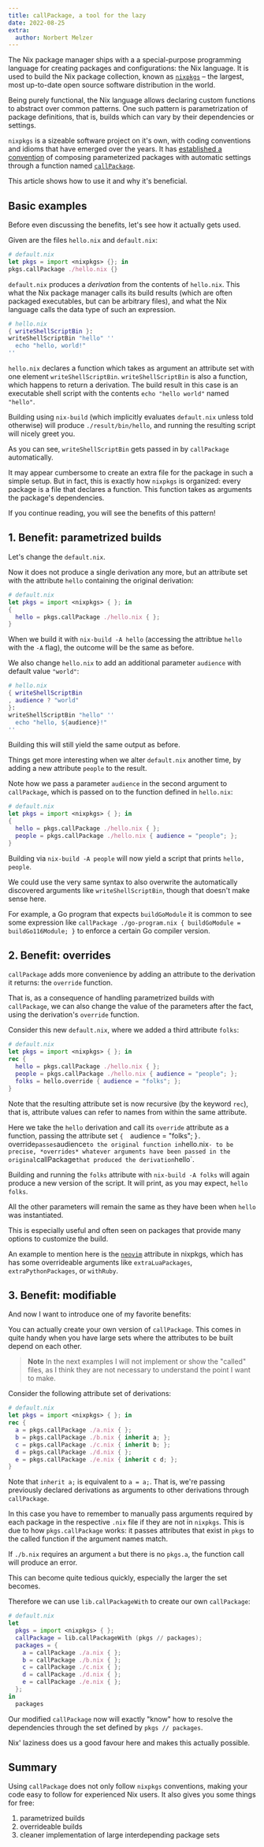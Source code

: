 ```yaml
---
title: callPackage, a tool for the lazy
date: 2022-08-25
extra:
  author: Norbert Melzer
---
```


The Nix package manager ships with a a special-purpose programming language for creating packages and configurations: the Nix language.
It is used to build the Nix package collection, known as [`nixpkgs`](https://github.com/nixos/nixpkgs) – the largest, most up-to-date open source software distribution in the world.

Being purely functional, the Nix language allows declaring custom functions to abstract over common patterns.
One such pattern is parametrization of package definitions, that is, builds which can vary by their dependencies or settings.

`nixpkgs` is a sizeable software project on it's own, with coding conventions and idioms that have emerged over the years.
It has [established a convention](https://github.com/NixOS/nixpkgs/pull/9869) of composing parameterized packages with automatic settings through a function named [`callPackage`](https://github.com/NixOS/nixpkgs/commit/fd268b4852d39c18e604c584dd49a611dc795a9b).

This article shows how to use it and why it's beneficial.

## Basic examples

Before even discussing the benefits, let's see how it actually gets used.

Given are the files `hello.nix` and `default.nix`:

```nix
# default.nix
let pkgs = import <nixpkgs> {}; in
pkgs.callPackage ./hello.nix {}
```

`default.nix` produces a *derivation* from the contents of `hello.nix`.
This what the Nix package manager calls its build results (which are often packaged executables, but can be arbitrary files), and what the Nix language calls the data type of such an expression.

```nix
# hello.nix
{ writeShellScriptBin }:
writeShellScriptBin "hello" ''
  echo "hello, world!"
''
```

`hello.nix` declares a function which takes as argument an attribute set with one element `writeShellScriptBin`. `writeShellScriptBin` is also a function, which happens to return a derivation. The build result in this case is an executable shell script with the contents `echo "hello world"` named `"hello"`.

Building using `nix-build` (which implicitly evaluates `default.nix` unless told otherwise) will produce `./result/bin/hello`, and running the resulting script will nicely greet you.

As you can see, `writeShellScriptBin` gets passed in by `callPackage` automatically.

It may appear cumbersome to create an extra file for the package in such a simple setup.
But in fact, this is exactly how `nixpkgs` is organized: every package is a file that declares a function.
This function takes as arguments the package's dependencies.

If you continue reading, you will see the benefits of this pattern!

## 1. Benefit: parametrized builds

Let's change the `default.nix`.

Now it does not produce a single derivation any more, but an attribute set with the attribute `hello` containing the original derivation:

```nix
# default.nix
let pkgs = import <nixpkgs> { }; in
{
  hello = pkgs.callPackage ./hello.nix { };
}
```

When we build it with `nix-build -A hello` (accessing the attribtue `hello` with the `-A` flag), the outcome will be the same as before.

We also change `hello.nix` to add an additional parameter `audience` with default value `"world"`:

```nix
# hello.nix
{ writeShellScriptBin
, audience ? "world"
}:
writeShellScriptBin "hello" ''
  echo "hello, ${audience}!"
''
```

Building this will still yield the same output as before.

Things get more interesting when we alter `default.nix` another time, by adding a new attribute `people` to the result.

Note how we pass a parameter `audience` in the second argument to `callPackage`, which is passed on to the function defined in `hello.nix`:

```nix
# default.nix
let pkgs = import <nixpkgs> { }; in
{
  hello = pkgs.callPackage ./hello.nix { };
  people = pkgs.callPackage ./hello.nix { audience = "people"; };
}
```

Building via `nix-build -A people` will now yield a script that prints `hello,
people`.

We could use the very same syntax to also overwrite the automatically discovered
arguments like `writeShellScriptBin`, though that doesn't make sense here.

For example, a Go program that expects `buildGoModule` it is common to see some
expression like `callPackage ./go-program.nix { buildGoModule = buildGo116Module; }`
to enforce a certain Go compiler version.

## 2. Benefit: overrides

`callPackage` adds more convenience by adding an attribute to the derivation it returns: the `override` function.

That is, as a consequence of handling parametrized builds with `callPackage`, we can also change the value of the parameters after the fact, using the derivation's `override` function.

Consider this new `default.nix`, where we added a third attribute `folks`:

```nix
# default.nix
let pkgs = import <nixpkgs> { }; in
rec {
  hello = pkgs.callPackage ./hello.nix { };
  people = pkgs.callPackage ./hello.nix { audience = "people"; };
  folks = hello.override { audience = "folks"; };
}
```

Note that the resulting attribute set is now recursive (by the keyword `rec`), that is, attribute values can refer to names from within the same attribute.

Here we take the `hello` derivation and call its `override` attribute as a function, passing the attribute set `{  `audience = "folks"; }`. `override` passes `audience` to the original function in `hello.nix` - to be precise, *overrides* whatever arguments have been passed in the original `callPackage` that produced the derivation `hello`.

Building and running the `folks` attribute with `nix-build -A folks` will again produce a new version of the script.
It will print, as you may expect, `hello folks`.

All the other parameters will remain the same as they have been when `hello` was
instantiated.

This is especially useful and often seen on packages that provide many
options to customize the build.

An example to mention here is the [`neovim`](https://search.nixos.org/packages?channel=22.05&show=neovim&from=0&size=50&sort=relevance&type=packages&query=neovim) attribute in nixpkgs, which has has 
some overrideable arguments like `extraLuaPackages`, `extraPythonPackages`, or
`withRuby`.

## 3. Benefit: modifiable

And now I want to introduce one of my favorite benefits:

You can actually create your own version of `callPackage`. This comes in quite
handy when you have large sets where the attributes to be built depend on each
other.

> **Note**
> In the next examples I will not implement or show the "called" 
> files, as I think they are not necessary to understand the point I
> want to make.

Consider the following attribute set of derivations:

```nix
# default.nix
let pkgs = import <nixpkgs> { }; in
rec {
  a = pkgs.callPackage ./a.nix { };
  b = pkgs.callPackage ./b.nix { inherit a; };
  c = pkgs.callPackage ./c.nix { inherit b; };
  d = pkgs.callPackage ./d.nix { };
  e = pkgs.callPackage ./e.nix { inherit c d; };
}
```

Note that `inherit a;` is equivalent to `a = a;`.
That is, we're passing previously declared derivations as arguments to other derivations through `callPackage`.

In this case you have to remember to manually pass arguments required by each package in the respective `.nix` file if they are not in `nixpkgs`.
This is due to how `pkgs.callPackage` works: it passes attributes that exist in `pkgs` to the called function if the argument names match.

If `./b.nix` requires an argument `a` but there is no `pkgs.a`, the function call will produce an error.

This can become quite tedious quickly, especially the larger the set becomes.

Therefore we can use `lib.callPackageWith` to create our own `callPackage`:

```nix
# default.nix
let
  pkgs = import <nixpkgs> { };
  callPackage = lib.callPackageWith (pkgs // packages);
  packages = {
    a = callPackage ./a.nix { };
    b = callPackage ./b.nix { };
    c = callPackage ./c.nix { };
    d = callPackage ./d.nix { };
    e = callPackage ./e.nix { };
  };
in
  packages
```

Our modified `callPackage` now will exactly "know" how to resolve the dependencies
through the set defined by `pkgs // packages`.

Nix' laziness does us a good favour here and makes this actually possible.

## Summary

Using `callPackage` does not only follow `nixpkgs` conventions, making your code easy to follow for experienced Nix users. It also gives you some things for free:

1. parametrized builds
2. overrideable builds
3. cleaner implementation of large interdepending package sets

